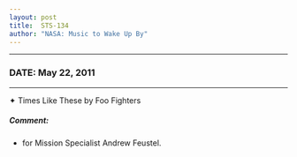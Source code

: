 ```yaml
---
layout: post
title:  STS-134
author: "NASA: Music to Wake Up By"
---
```


----
### DATE: May 22, 2011
----
✦ Times Like These by Foo Fighters

##### Comment:
* for Mission Specialist Andrew Feustel.
